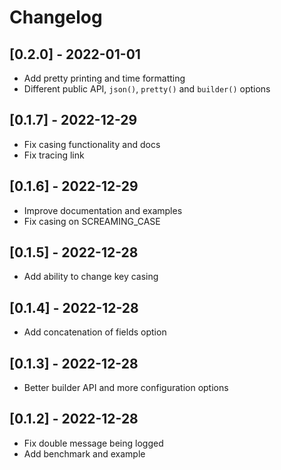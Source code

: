 # Changelog
## [0.2.0] - 2022-01-01
- Add pretty printing and time formatting
- Different public API, `json()`, `pretty()` and `builder()` options 

## [0.1.7] - 2022-12-29
- Fix casing functionality and docs
- Fix tracing link

## [0.1.6] - 2022-12-29
- Improve documentation and examples
- Fix casing on SCREAMING_CASE 

## [0.1.5] - 2022-12-28
- Add ability to change key casing

## [0.1.4] - 2022-12-28
- Add concatenation of fields option

## [0.1.3] - 2022-12-28
- Better builder API and more configuration options

## [0.1.2] - 2022-12-28
- Fix double message being logged
- Add benchmark and example
